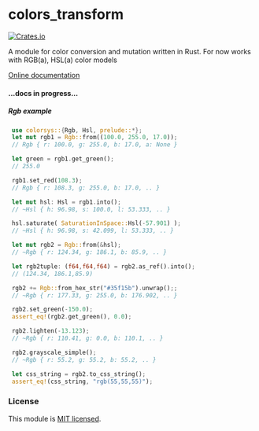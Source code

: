 # colors_transform

[![Crates.io](https://img.shields.io/crates/v/colorsys.svg)](https://crates.io/crates/colorsys/)

A module for color conversion and mutation written in Rust. For now works with RGB(a), HSL(a) color models

[Online documentation](https://docs.rs/colorsys/0.1.2/colorsys/)

#### ...docs in progress...

##### Rgb example
```rust
 use colorsys::{Rgb, Hsl, prelude::*};
 let mut rgb1 = Rgb::from((100.0, 255.0, 17.0));
 // Rgb { r: 100.0, g: 255.0, b: 17.0, a: None }

 let green = rgb1.get_green();
 // 255.0

 rgb1.set_red(108.3);
 // Rgb { r: 108.3, g: 255.0, b: 17.0, .. }

 let mut hsl: Hsl = rgb1.into();
 // ~Hsl { h: 96.98, s: 100.0, l: 53.333, .. }

 hsl.saturate( SaturationInSpace::Hsl(-57.901) );
 // ~Hsl { h: 96.98, s: 42.099, l: 53.333, .. }

 let mut rgb2 = Rgb::from(&hsl);
 // ~Rgb { r: 124.34, g: 186.1, b: 85.9, .. }

 let rgb2tuple: (f64,f64,f64) = rgb2.as_ref().into();
 // (124.34, 186.1,85.9)

 rgb2 += Rgb::from_hex_str("#35f15b").unwrap();;
 // ~Rgb { r: 177.33, g: 255.0, b: 176.902, .. }

 rgb2.set_green(-150.0);
 assert_eq!(rgb2.get_green(), 0.0);

 rgb2.lighten(-13.123);
 // ~Rgb { r: 110.41, g: 0.0, b: 110.1, .. }

 rgb2.grayscale_simple();
 // ~Rgb { r: 55.2, g: 55.2, b: 55.2, .. }

 let css_string = rgb2.to_css_string();
 assert_eq!(css_string, "rgb(55,55,55)");
```

<!-- ##### Enjoy using! -->

### License

This module is [MIT licensed](./LICENSE).
